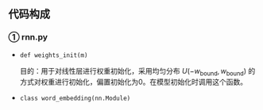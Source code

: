 ## 代码构成
### ① rnn.py 
- `def weights_init(m)`

  目的：用于对线性层进行权重初始化，采用均匀分布 $U(-w_{\text{bound}}, w_{\text{bound}})$ 的方式对权重进行初始化，偏置初始化为0。在模型初始化时调用这个函数。
- ```class word_embedding(nn.Module)```
